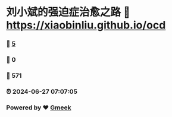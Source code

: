 # 刘小斌的强迫症治愈之路 :link: https://xiaobinliu.github.io/ocd 
### :page_facing_up: [5](https://xiaobinliu.github.io/ocd/tag.html) 
### :speech_balloon: 0 
### :hibiscus: 571 
### :alarm_clock: 2024-06-27 07:07:05 
### Powered by :heart: [Gmeek](https://github.com/Meekdai/Gmeek)
